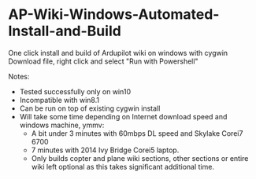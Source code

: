 # AP-Wiki-Windows-Automated-Install-and-Build

One click install and build of Ardupilot wiki on windows with cygwin
Download file, right click and select "Run with Powershell"

Notes:
- Tested successfully only on win10
- Incompatible with win8.1
- Can be run on top of existing cygwin install
- Will take some time depending on Internet download speed and windows machine, ymmv: 
  - A bit under 3 minutes with 60mbps DL speed and Skylake Corei7 6700
  - 7 minutes with 2014 Ivy Bridge Corei5 laptop.
  - Only builds copter and plane wiki sections, other sections or entire wiki left optional as this takes significant additional time.
  
